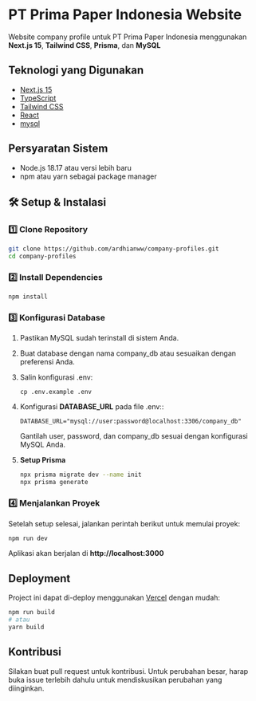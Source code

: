 # PT Prima Paper Indonesia Website

Website company profile untuk PT Prima Paper Indonesia menggunakan **Next.js 15**, **Tailwind CSS**, **Prisma**, dan **MySQL**

## Teknologi yang Digunakan

- [Next.js 15](https://nextjs.org/)
- [TypeScript](https://www.typescriptlang.org/)
- [Tailwind CSS](https://tailwindcss.com/)
- [React](https://reactjs.org/)
- [mysql](https://mysql.com/)

## Persyaratan Sistem

- Node.js 18.17 atau versi lebih baru
- npm atau yarn sebagai package manager

## 🛠️ **Setup & Instalasi**

### **1️⃣ Clone Repository**
```sh
git clone https://github.com/ardhianww/company-profiles.git
cd company-profiles
```

### **2️⃣ Install Dependencies**
```sh
npm install
```

### **3️⃣ Konfigurasi Database**
1. Pastikan MySQL sudah terinstall di sistem Anda.

2. Buat database dengan nama company_db atau sesuaikan dengan preferensi Anda.

3. Salin konfigurasi .env:
   ```env
   cp .env.example .env
    ```
   
4. Konfigurasi **DATABASE_URL** pada file .env::
   ```env
   DATABASE_URL="mysql://user:password@localhost:3306/company_db"
   ```
   Gantilah user, password, dan company_db sesuai dengan konfigurasi MySQL Anda.
   
5. **Setup Prisma**
   ```sh
   npx prisma migrate dev --name init
   npx prisma generate
   ```
### **4️⃣ Menjalankan Proyek**

Setelah setup selesai, jalankan perintah berikut untuk memulai proyek:
```sh
npm run dev
```
Aplikasi akan berjalan di **http://localhost:3000**

## Deployment

Project ini dapat di-deploy menggunakan [Vercel](https://vercel.com) dengan mudah:

```bash
npm run build
# atau
yarn build
```

## Kontribusi

Silakan buat pull request untuk kontribusi. Untuk perubahan besar, harap buka issue terlebih dahulu untuk mendiskusikan perubahan yang diinginkan.

